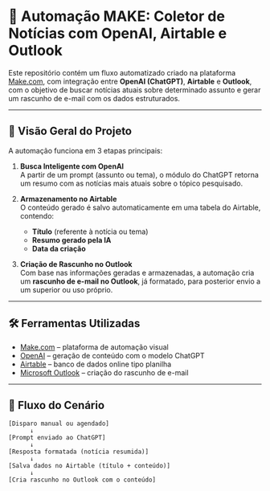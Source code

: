 # 🧠 Automação MAKE: Coletor de Notícias com OpenAI, Airtable e Outlook

Este repositório contém um fluxo automatizado criado na plataforma [Make.com](https://make.com), com integração entre **OpenAI (ChatGPT)**, **Airtable** e **Outlook**, com o objetivo de buscar notícias atuais sobre determinado assunto e gerar um rascunho de e-mail com os dados estruturados.

---

## 🚀 Visão Geral do Projeto

A automação funciona em 3 etapas principais:

1. **Busca Inteligente com OpenAI**  
   A partir de um prompt (assunto ou tema), o módulo do ChatGPT retorna um resumo com as notícias mais atuais sobre o tópico pesquisado.

2. **Armazenamento no Airtable**  
   O conteúdo gerado é salvo automaticamente em uma tabela do Airtable, contendo:
   - **Título** (referente à notícia ou tema)
   - **Resumo gerado pela IA**
   - **Data da criação**

3. **Criação de Rascunho no Outlook**  
   Com base nas informações geradas e armazenadas, a automação cria um **rascunho de e-mail no Outlook**, já formatado, para posterior envio a um superior ou uso próprio.

---

## 🛠️ Ferramentas Utilizadas

- [Make.com](https://make.com) – plataforma de automação visual
- [OpenAI](https://platform.openai.com/) – geração de conteúdo com o modelo ChatGPT
- [Airtable](https://airtable.com) – banco de dados online tipo planilha
- [Microsoft Outlook](https://outlook.live.com) – criação do rascunho de e-mail

---

## 🧩 Fluxo do Cenário

```text
[Disparo manual ou agendado]
      ↓
[Prompt enviado ao ChatGPT]
      ↓
[Resposta formatada (notícia resumida)]
      ↓
[Salva dados no Airtable (título + conteúdo)]
      ↓
[Cria rascunho no Outlook com o conteúdo]
